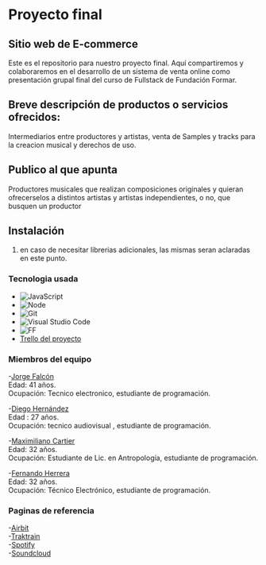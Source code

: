 # Proyecto final

## Sitio web de E-commerce 

Este es el repositorio para nuestro proyecto final. Aquí compartiremos y colaboraremos en el desarrollo de un sistema de venta online como presentación grupal final del curso de Fullstack de Fundación Formar.

## Breve descripción de productos o servicios ofrecidos:

 Intermediarios entre productores y artistas, venta de Samples y tracks para la creacion musical y derechos de uso.

## Publico al que apunta

Productores musicales que realizan composiciones originales y quieran ofrecerselos a distintos artistas y artistas independientes, o no, que busquen un productor
## Instalación

1. en caso de necesitar librerias adicionales, las mismas seran aclaradas en este punto.

### Tecnologia usada

- ![JavaScript](https://img.shields.io/badge/JavaScript-<Latest>-yellow)
- ![Node](https://img.shields.io/badge/Node-<Latest>-green)
- ![Git](https://img.shields.io/badge/Git-<Latest>-orange)
- ![Visual Studio Code](https://img.shields.io/badge/VS%20Code-<Latest>-blueviolet)
- ![FF](https://img.shields.io/badge/Fundación-<Formar>-blue)
- [Trello del proyecto](https://trello.com/b/FZ7J8uEu/trabajo-final)

### Miembros del equipo

-[Jorge Falcón](https://github.com/Luckyjorge)  
 Edad: 41 años.    
 Ocupación: Tecnico electronico, estudiante de programación.   

-[Diego Hernández](https://github.com//drinjour)  
 Edad : 27 años.   
 Ocupación: tecnico audiovisual , estudiante de programación.  

-[Maximiliano Cartier](https://github.com/MaxiCartier)  
 Edad: 32 años.    
Ocupación: Estudiante de Lic. en Antropología, estudiante de programación.  

-[Fernando Herrera](https://github.com/fherrera2190)  
 Edad: 32 años.  
 Ocupación: Técnico Electrónico, estudiante de programación.  

 ### Paginas de referencia

-[Airbit](https://airbit.com/explore)  
-[Traktrain](https://traktrain.com)  
-[Spotify](https://open.spotify.com)  
-[Soundcloud](https://soundcloud.com/discover)
